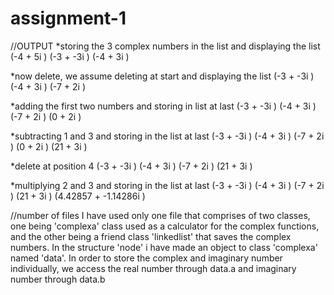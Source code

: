 # assignment-1

//OUTPUT
*storing the 3 complex numbers in the list and displaying the list
(-4 + 5i ) (-3 + -3i ) (-4 + 3i )

*now delete, we assume deleting at start and displaying the list
(-3 + -3i ) (-4 + 3i ) (-7 + 2i )

*adding the first two numbers and storing in list at last 
(-3 + -3i ) (-4 + 3i ) (-7 + 2i ) (0 + 2i )

*subtracting 1 and 3 and storing in the list at last
(-3 + -3i ) (-4 + 3i ) (-7 + 2i ) (0 + 2i ) (21 + 3i )

*delete at position 4
(-3 + -3i ) (-4 + 3i ) (-7 + 2i ) (21 + 3i )

*multiplying 2 and 3 and storing in the list at last
(-3 + -3i ) (-4 + 3i ) (-7 + 2i ) (21 + 3i ) (4.42857 + -1.14286i )
  
//number of files
I have used only one file that comprises of two classes, one being 'complexa' class used as a calculator for the complex functions, and the other being a friend class 'linkedlist' that saves the complex numbers. In the structure 'node' i have made an object to class 'complexa' named 'data'. In order to store the complex and imaginary number individually, we access the real number through data.a and imaginary number through data.b 
